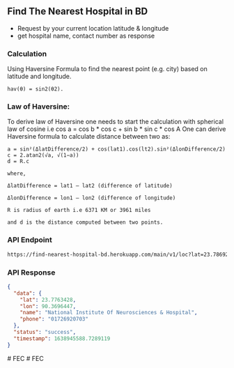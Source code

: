 ## Find The Nearest Hospital in BD
* Request by your current location latitude & longitude
* get hospital name, contact number as response

### Calculation
Using Haversine Formula to find the nearest point (e.g. city) based on latitude and longitude.
```
hav(θ) = sin2(θ2).
```

### Law of Haversine:
To derive law of Haversine one needs to start the calculation with spherical law of cosine i.e cos a = cos b * cos c + sin b * sin c * cos A 
One can derive Haversine formula to calculate distance between two as:
```
a = sin²(ΔlatDifference/2) + cos(lat1).cos(lt2).sin²(ΔlonDifference/2)
c = 2.atan2(√a, √(1−a))
d = R.c

where,

ΔlatDifference = lat1 – lat2 (difference of latitude)

ΔlonDifference = lon1 – lon2 (difference of longitude)

R is radius of earth i.e 6371 KM or 3961 miles

and d is the distance computed between two points.
```


### API Endpoint
```html
https://find-nearest-hospital-bd.herokuapp.com/main/v1/loc?lat=23.7869245&lng=90.3774381
```

### API Response
```json
{
  "data": {
    "lat": 23.7763428,
    "lon": 90.3696447,
    "name": "National Institute Of Neurosciences & Hospital",
    "phone": "01726920703"
  },
  "status": "success",
  "timestamp": 1638945588.7289119
}
```
#   F E C  
 #   F E C  
 
